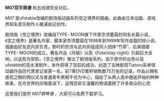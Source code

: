 

**M07双手简谱** 和五线谱完全对应。

_M07_ 是ufotable改编的剧场版动画系列空之境界的插曲。此曲由日本动画、游戏界知名音乐制作人梶浦由记创作。

剧场版《空之境界》改编自TYPE-
MOON旗下作家奈须蘑菇的同名长篇小说。《空之境界》是著名作家、脚本家奈须蘑菇在1998年到1999年写作连载的轻小说，插画由好友武内崇负责。那时的奈须与武内崇组成同人团体“竹帚”，后来随着TYPE-
MOON的成立，著名作品《月姬》以及《Fate/stay
night》引起巨大反响。以这些为契机，《空之境界》推出了剧场版系列。由于原作的出色以及ufotable的高水准制作，本作获得了空前的成功，创造了主映影院Tiatoru系单馆动画作品历代票房记录第一名，前7章DVD累积销售数75万张的记录。作品以拥有直死之眼的两仪式与普通青年黑桐干也为中心，描绘了从两人高中邂逅开始的种种故事，在月世界的灰暗基调下，这残忍却又温馨的物语震撼了许多观众的心灵

这里我们提供 _M07钢琴谱_ ，大家可以免费下载学习。

